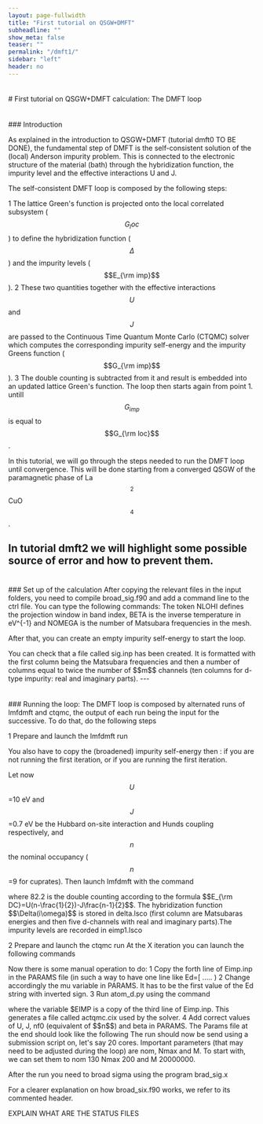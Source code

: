 ```yaml
---
layout: page-fullwidth
title: "First tutorial on QSGW+DMFT"
subheadline: ""
show_meta: false
teaser: ""
permalink: "/dmft1/"
sidebar: "left"
header: no
---
```

<hr style="height:5pt; visibility:hidden;" />
# First tutorial on QSGW+DMFT calculation: The DMFT loop


<hr style="height:5pt; visibility:hidden;" />
### Introduction

As explained in the introduction to QSGW+DMFT (tutorial dmft0 TO BE DONE), the fundamental step of DMFT is the self-consistent solution of the (local) Anderson impurity problem. This is connected to the electronic structure of the material (bath) through the hybridization function, the impurity level and the effective interactions U and J.
 
The self-consistent DMFT loop is composed by the following steps:

1  The lattice Green's function is projected onto the local correlated subsystem ($$ G_loc $$) to define the hybridization function ($$\Delta$$) and the impurity levels ($$E_{\rm imp}$$).
2  These two quantities together with the effective interactions $$U$$ and $$J$$ are passed to the Continuous Time Quantum Monte Carlo (CTQMC) solver which computes the corresponding impurity self-energy and the impurity Greens function ($$G_{\rm imp}$$).
3  The double counting is subtracted from it and result is embedded into an updated lattice Green's function. The loop then starts again from point 1. untill $$G_{imp}$$ is equal to $$G_{\rm loc}$$.

In this tutorial, we will go through the steps needed to run the DMFT loop until convergence. 
This will be done starting from a converged QSGW of the paramagnetic phase of La$$_2$$CuO$$_4$$.

In tutorial dmft2 we will highlight some possible source of error and how to prevent them.
---

<hr style="height:5pt; visibility:hidden;" />
### Set up of the calculation 
After copying the relevant files in the input folders, you need to compile broad_sig.f90 and add a command line to the ctrl file. 
You can type the following commands:
<div style="display:none;margin:0px 25px 0px 25px;"id="foobar">
mkdir lmfinput qmcinput                              # prepare input folders
cp *.lsco lmfinput                                   # copy input files relevant for lmfdmft
gfortran -o broad_sig.x broad_sig.f90                # compile (here with gfortran) the broadening program
cp atom_d.py broad_sig.x Trans.dat PARAMS qmcinput/  # copy files and programs relevant for CTQMC
echo 'DMFT    PROJ=2 NLOHI=11,53 BETA=50 NOMEGA=1999 KNORM=0' >> lmfinput/ctrl.lsco  # add a line to the ctrl file 
</div>
The token NLOHI defines the projection window in band index, BETA is the inverse temperature in eV^{-1} and NOMEGA is the number of Matsubara frequencies in the mesh. 

After that, you can create an empty impurity self-energy to start the loop.
<div style="display:none;margin:0px 25px 0px 25px;"id="foobar">
mkdir sigfreq0
cd siginp0
cp ../lmfinput/*  . 
lmfdmft lsco -vnk=4 -rs=1,0 --ldadc=82.2 -job=1
</div>
You can check that a file called sig.inp has been created. It is formatted with the first column being the Matsubara frequencies and then a number of columns equal to twice the number of $$m$$ channels (ten columns for d-type impurity: real and imaginary parts).
---

<hr style="height:5pt; visibility:hidden;" />
### Running the loop:
The DMFT loop is composed by alternated runs of lmfdmft and ctqmc, the output of each run being the input for the successive. To do that, do the following steps 

1  Prepare and launch the lmfdmft run
<div style="display:none;margin:0px 25px 0px 25px;"id="foobar">
mkdir itX_lmfrun                            # with X=iteration , X=1 if first run
cp lmfinput/* itX_lmfrun                    # copy standard input files 
</div>
You also have to copy the (broadened) impurity self-energy then :
<div style="display:none;margin:0px 25px 0px 25px;"id="foobar">
cp it(X1)_qmcrun/Sig.out.brd  itX_lmfrun/sig.inp
cp it(X-1)_qmcrun/g_qmc.dat   itX_lmfrun/gimp.prev.lsco
</div> if you are not running the first iteration, or 
<div style="display:none;margin:0px 25px 0px 25px;"id="foobar">
cp siginp0/sig.inp it1_lmfrun/sig.inp
</div> if you are running the first iteration.

Let now $$U$$=10 eV and $$J$$=0.7 eV be the Hubbard on-site interaction and Hunds coupling respectively, and $$n$$ the nominal occupancy ($$n$$=9 for cuprates). Then launch lmfdmft with the command 
<div style="display:none;margin:0px 25px 0px 25px;"id="foobar">
lmfdmft lsco -vnk=4 --rs=1,0 --ldadc=82.2 -job=1 
</div>
where 82.2 is the double counting according to the formula $$E_{\rm DC}=U(n-\frac{1}{2})-J\frac{n-1}{2}$$. The hybridization function $$\Delta(i\omega)$$ is stored in delta.lsco (first column are Matsubaras energies and then five d-channels with real and imaginary parts).The impurity levels are recorded in eimp1.lsco 

2  Prepare and launch the ctqmc run 
At the X iteration you can launch the following commands
<div style="display:none;margin:0px 25px 0px 25px;"id="foobar">
mkdir itX_qmcrun                                 # the running folder
cp qmcinput/*   itX_qmcrun/                      # copy input files and relevant executables
cp itX_lmfrun/delta.lsco  itX_qmcrun/Delta.inp   # copy relevant output from lmfdmft
cp itX_lmfrun/eimp1.lsco  itX_qmcrun/Eimp.inp    # copy relevant output from lmfdmft
</div>

Now there is some manual operation to do:
1  Copy the forth line of Eimp.inp in the PARAMS file (in such a way to have one line like Ed=[ ..... ) 
2  Change accordingly the mu variable in PARAMS. It has to be the first value of the Ed string with inverted sign.
3  Run atom_d.py using the command
<div style="display:none;margin:0px 25px 0px 25px;"id="foobar">
python atom_d.py J=0.7 l=2 cx=0.0 OCA_G=False qatom=0 "CoulombF='Ising'" HB2=False $EIMP
</div> where the variable $EIMP is a copy of the third line of Eimp.inp. This generates a file called actqmc.cix used by the solver.
4  Add correct values of U, J, nf0 (equivalent of $$n$$) and beta in PARAMS. The Params file at the end should look like the following 
<div style="display:none;margin:0px 25px 0px 25px;"id="foobar">
Ntau  1000
OffDiagonal  real
Sig  Sig.out
Naver  100000000
SampleGtau  1000
Gf  Gf.out
Delta  Delta.inp
cix  actqmc.cix
Nmax  200         # Maximum perturbation order allowed
nom  130          # Number of Matsubara frequency points sampled
exe  ctqmc        # Name of the executable
tsample  50       # How often to record measurements
nomD  150         # Number of Matsubara frequency points sampled
Ed=[ -84.811465, -84.562847, -84.169182, -84.562583, -84.129468]     # Impurity levels updated by bash script
M  20000000.0     # Total number of Monte Carlo steps per core
Ncout  200000     # How often to print out info
PChangeOrder  0.9         # Ratio between trial steps: add-remove-a-kink / move-a-kink
CoulombF  'Ising'         # Ising Coulomb interaction
mu   84.811465  # QMC chemical potential by bash script
warmup  500000            # Warmup number of QMC steps
GlobalFlip  200000        # How often to try a global flip
OCA_G  False      # No OCA diagrams being computed - for speed
sderiv  0.02      # Maximum derivative mismatch accepted for tail concatenation
aom  3            # Number of frequency points used to determin the value of sigma at nom
HB2  False        # Should we compute self-energy with the Bullas trick?
U    10.0
J    0.7
nf0  9.0
beta 50.0
</div>
The run	should now be send using a submission script on, let's say 20 cores. Important parameters (that may need to be adjusted during the loop) are nom, Nmax and M. To start with, we can set them to nom 130 Nmax 200 and M 20000000.

After the run you need to broad sigma using the program brad_sig.x
<div style="display:none;margin:0px 25px 0px 25px;"id="foobar">
cd itX_qmcrun
cp ../qmcinput/broad_sig.x .
echo 'Sig.out 130 l "55  20  130" k "1 2 3 4 5"'| ./broad_sig.x > broad.log
</div> For a clearer explanation on how broad_six.f90 works, we refer to its commented header.


EXPLAIN WHAT ARE THE STATUS FILES


